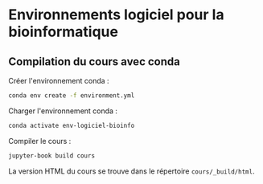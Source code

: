# Environnements logiciel pour la bioinformatique

## Compilation du cours avec conda

Créer l'environnement conda :

```bash
conda env create -f environment.yml
```

Charger l'environnement conda :

```bash
conda activate env-logiciel-bioinfo
```

Compiler le cours :

```bash
jupyter-book build cours
```

La version HTML du cours se trouve dans le répertoire `cours/_build/html`.

